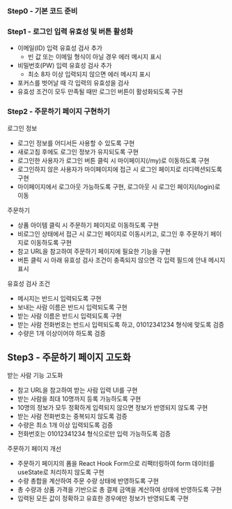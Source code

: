 ### Step0 - 기본 코드 준비

### Step1 - 로그인 입력 유효성 및 버튼 활성화

- 이메일(ID) 입력 유효성 검사 추가
  - 빈 값 또는 이메일 형식이 아닐 경우 에러 메시지 표시
- 비밀번호(PW) 입력 유효성 검사 추가
  - 최소 8자 이상 입력되지 않으면 에러 메시지 표시
- 포커스를 벗어날 때 각 입력의 유효성을 검사
- 유효성 조건이 모두 만족될 때만 로그인 버튼이 활성화되도록 구현

### Step2 - 주문하기 페이지 구현하기

로그인 정보

- 로그인 정보를 어디서든 사용할 수 있도록 구현
- 새로고침 후에도 로그인 정보가 유지되도록 구현
- 로그인한 사용자가 로그인 버튼 클릭 시 마이페이지(/my)로 이동하도록 구현
- 로그인하지 않은 사용자가 마이페이지에 접근 시 로그인 페이지로 리디렉션되도록 구현
- 마이페이지에서 로그아웃 가능하도록 구현, 로그아웃 시 로그인 페이지(/login)로 이동

주문하기

- 상품 아이템 클릭 시 주문하기 페이지로 이동하도록 구현
- 비로그인 상태에서 접근 시 로그인 페이지로 이동시키고, 로그인 후 주문하기 페이지로 이동하도록 구현
- 참고 URL을 참고하여 주문하기 페이지에 필요한 기능을 구현
- 버튼 클릭 시 아래 유효성 검사 조건이 충족되지 않으면 각 입력 필드에 안내 메시지 표시

유효성 검사 조건

- 메시지는 반드시 입력되도록 구현
- 보내는 사람 이름은 반드시 입력되도록 구현
- 받는 사람 이름은 반드시 입력되도록 구현
- 받는 사람 전화번호는 반드시 입력되도록 하고, 01012341234 형식에 맞도록 검증
- 수량은 1개 이상이어야 하도록 검증

## Step3 - 주문하기 페이지 고도화

받는 사람 기능 고도화

- 참고 URL을 참고하여 받는 사람 입력 UI를 구현
- 받는 사람을 최대 10명까지 등록 가능하도록 구현
- 10명의 정보가 모두 정확하게 입력되지 않으면 정보가 반영되지 않도록 구현
- 받는 사람 전화번호는 중복되지 않도록 검증
- 수량은 최소 1개 이상 입력되도록 검증
- 전화번호는 01012341234 형식으로만 입력 가능하도록 검증

주문하기 페이지 개선

- 주문하기 페이지의 폼을 React Hook Form으로 리팩터링하여 form 데이터를 useState로 처리하지 않도록 구현
- 수량 총합을 계산하여 주문 수량 상태에 반영하도록 구현
- 총 수량과 상품 가격을 기반으로 총 결제 금액을 계산하여 상태에 반영하도록 구현
- 입력된 모든 값이 정확하고 유효한 경우에만 정보가 반영되도록 구현
